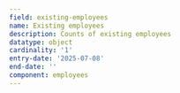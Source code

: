 ```yaml
---
field: existing-employees
name: Existing employees
description: Counts of existing employees
datatype: object
cardinality: '1'
entry-date: '2025-07-08'
end-date: ''
component: employees
---
```

